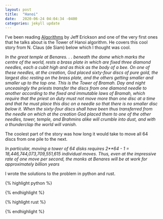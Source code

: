 ```yaml
---
layout: post
title:  "Hanoi"
date:   2020-06-24 04:04:34 -0400
categories: jekyll update
---
```


I've been reading [Algorithms][algorithms] by Jeff Erickson and one of the very first ones that he talks about is the Tower of Hanoi algorithm. He covers this cool 
story from N. Claus (de Siam) below which I thought was cool. 

*In the great temple at Benares. . . beneath the dome which marks the centre of
the world, rests a brass plate in which are fixed three diamond needles, each
a cubit high and as thick as the body of a bee. On one of these needles, at the
creation, God placed sixty-four discs of pure gold, the largest disc resting on the
brass plate, and the others getting smaller and smaller up to the top one. This is
the Tower of Bramah. Day and night unceasingly the priests transfer the discs
from one diamond needle to another according to the fixed and immutable
laws of Bramah, which require that the priest on duty must not move more
than one disc at a time and that he must place this disc on a needle so that
there is no smaller disc below it. When the sixty-four discs shall have been thus
transferred from the needle on which at the creation God placed them to one
of the other needles, tower, temple, and Brahmins alike will crumble into dust,
and with a thunderclap the world will vanish.*

The coolest part of the story was how long it would take to move all 64 discs from one pile to the next. 

*In particular, moving a tower of 64 disks requires 2**64 - 1 =
 18,446,744,073,709,551,615 individual moves. Thus, even at the impressive rate
of one move per second, the monks at Benares will be at work for approximately
 billion years*

I wrote the solutions to the problem in python and rust. 

{% highlight python %}

{% endhighlight %}

{% highlight rust %}

{% endhighlight %}

[Algorithms]: https://jeffe.cs.illinois.edu/teaching/algorithms/
